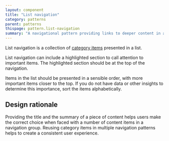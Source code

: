 ```yaml
---
layout: component
title: "List navigation"
category: patterns
parent: patterns
thispage: pattern.list-navigation
summary: "A navigational pattern providing links to deeper content in a list format"
---
```


List navigation is a collection of [category items](/components/category-item/) presented in a list. 

List navigation can include a highlighted section to call attention to important items. The highlighted section should be at the top of the navigation.

Items in the list should be presented in a sensible order, with more important items closer to the top. If you do not have data or other insights to determine this importance, sort the items alphabetically.

## Design rationale

Providing the title and the summary of a piece of content helps users make the correct choice when faced with a number of content items in a navigation group. Reusing category items in multiple navigation patterns helps to create a consistent user experience.
